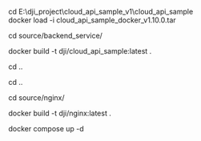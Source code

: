 cd E:\dji_project\cloud_api_sample_v1\cloud_api_sample
<br>
docker load -i cloud_api_sample_docker_v1.10.0.tar
<br>

cd source/backend_service/
<br>

docker build -t dji/cloud_api_sample:latest .
<br>

cd ..
<br>

cd ..
<br>

cd source/nginx/
<br>

docker build -t dji/nginx:latest .
<br>


docker compose up -d
<br>
